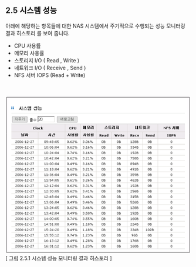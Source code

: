  
## 2.5 시스템 성능

아래에 해당하는 항목들에 대한 NAS 시스템에서 주기적으로 수행되는 성능 모니터링 결과 히스토리
를 보여 줍니다.

*  CPU 사용률
*  메모리 사용률
*  스토리지 I/O ( Read , Write )
*  네트워크 I/O ( Receive , Send )
*  NFS 서버 IOPS (Read + Write)

<br><br>
![system](./images/system.png) <br>
[ 그림 2.5.1  시스템 성능 모니터링 결과 히스토리 ]
